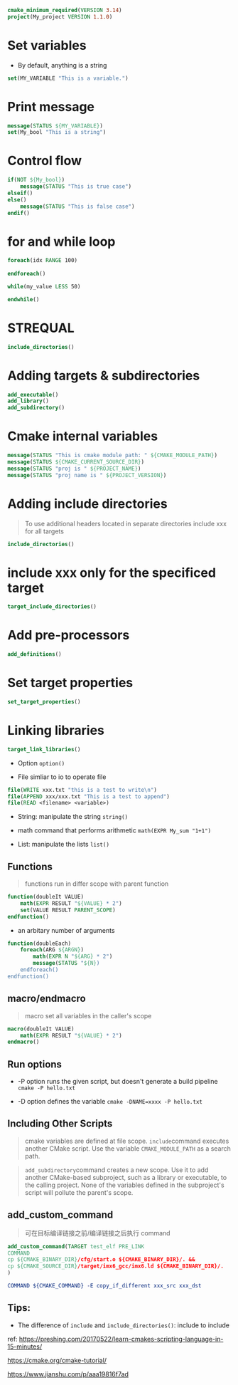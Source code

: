 ```cmake
cmake_minimum_required(VERSION 3.14)
project(My_project VERSION 1.1.0)
```
# Set variables
- By default, anything is a string
```cmake
set(MY_VARIABLE "This is a variable.")
```

# Print message
```cmake
message(STATUS ${MY_VARIABLE})
set(My_bool "This is a string")
```
# Control flow
```cmake
if(NOT ${My_bool})
    message(STATUS "This is true case")
elseif()
else()
    message(STATUS "This is false case")
endif()
```

# for and while loop
```cmake
foreach(idx RANGE 100)
    
endforeach()

while(my_value LESS 50)

endwhile()
```
# STREQUAL
```cmake
include_directories()
```

# Adding targets & subdirectories

```cmake
add_executable()
add_library()
add_subdirectory()
```


# Cmake internal variables
```cmake
message(STATUS "This is cmake module path: " ${CMAKE_MODULE_PATH})
message(STATUS ${CMAKE_CURRENT_SOURCE_DIR})
message(STATUS "proj is " ${PROJECT_NAME})
message(STATUS "proj name is " ${PROJECT_VERSION})
```

# Adding include directories
> To use additional headers located in separate directories
> include xxx for all targets
```cmake
include_directories()
```

# include xxx only for the specificed target
```cmake
target_include_directories()
```

# Add pre-processors
```cmake
add_definitions()
```

# Set target properties
```cmake
set_target_properties()
```

# Linking libraries
```cmake
target_link_libraries()
```

- Option
`option()`

- File simliar to io to operate file
```cmake
file(WRITE xxx.txt "this is a test to write\n")
file(APPEND xxx/xxx.txt "This is a test to append")
file(READ <filename> <variable>)
``` 

- String: manipulate the string 
`string()`

- math command that performs arithmetic
`math(EXPR My_sum "1+1")`


- List: manipulate the lists
`list()`

## Functions 
> functions run in differ scope with parent function
```cmake
function(doubleIt VALUE)
    math(EXPR RESULT "${VALUE} * 2")
    set(VALUE RESULT PARENT_SCOPE)
endfunction()
```
- an arbitary number of arguments
```cmake
function(doubleEach)
    foreach(ARG ${ARGN})
        math(EXPR N "${ARG} * 2")
        message(STATUS "${N})
    endforeach()
endfunction()
```
## macro/endmacro
> macro set all variables in the caller's scope
```cmake
macro(doubleIt VALUE)
    math(EXPR RESULT "${VALUE} * 2")
endmacro()
```
## Run options
- -P option runs the given script, but doesn't generate a build pipeline
`cmake -P hello.txt`

- -D option defines the variable
`cmake -DNAME=xxxx -P hello.txt`

## Including Other Scripts
> cmake variables are defined at file scope. 
`include`command executes another CMake script. Use the variable `CMAKE_MODULE_PATH` as a search path.

> `add_subdirectory`command creates a new scope. Use it to add another CMake-based subproject, such as a library or executable, to the calling project. 
> None of the variables defined in the subproject's script will pollute the parent's scope.

## add_custom_command 
> 可在目标编译链接之前/编译链接之后执行 command
```cmake
add_custom_command(TARGET test_elf PRE_LINK
COMMAND
cp ${CMAKE_BINARY_DIR}/cfg/start.o ${CMAKE_BINARY_DIR}/. && 
cp ${CMAKE_SOURCE_DIR}/target/imx6_gcc/imx6.ld ${CMAKE_BINARY_DIR}/.
)

COMMAND ${CMAKE_COMMAND} -E copy_if_different xxx_src xxx_dst
```
## Tips:
- The difference of `include` and `include_directories()`: include to include 

ref: https://preshing.com/20170522/learn-cmakes-scripting-language-in-15-minutes/

https://cmake.org/cmake-tutorial/

https://www.jianshu.com/p/aaa19816f7ad